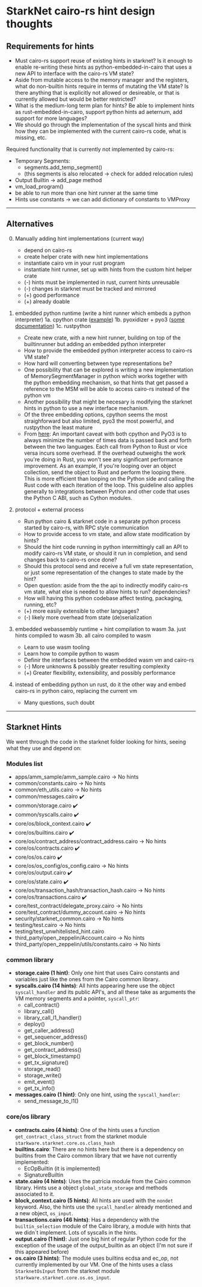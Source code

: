 # StarkNet cairo-rs hint design thoughts

## Requirements for hints
- Must cairo-rs support reuse of existing hints in starknet? Is it enough to enable re-writing these hints as python-embedded-in-cairo that uses a new API to interface with the cairo-rs VM state?
- Aside from mutable access to the memory manager and the registers, what do non-builtin hints require in terms of mutating the VM state? Is there anything that is explicitly not allowed or desireable, or that is currently allowed but would be better restricted?
- What is the medium-long term plan for hints? Be able to implement hints as rust-embedded-in-cairo, support python hints ad aeternum, add support for more languages?
- We should go through the implementation of the syscall hints and think how they can be implemented with the current cairo-rs code, what is missing, etc.

Required functionality that is currently not implemented by cairo-rs:
- Temporary Segments: 
  - segments.add_temp_segment()
  - (this segments is also relocated -> check for added relocation rules)
- Output Builtin -> add_page method
- vm_load_program()
- be able to run more than one hint runner at the same time
- Hints use constants -> we can add dictionary of constants to VMProxy

---

## Alternatives
0. Manually adding hint implementations (current way)
	- depend on cairo-rs
	- create helper crate with new hint implementations
	- instantiate cairo vm in your rust program
	- instantiate hint runner, set up with hints from the custom hint helper crate
    - (-) hints must be implemented in rust, current hints unreusable
    - (-) changes in starknet must be tracked and mirrored
    - (+) good performance
    - (+) already doable

1. embedded python runtime (write a hint runner which embeds a python interpreter)
    1a. cpython crate ([example](https://github.com/dgrunwald/rust-cpython#example-program-displaying-the-value-of-sysversion))
    1b. pyoxidizer + pyo3 ([some documentation](https://pyoxidizer.readthedocs.io/en/stable/pyoxidizer_overview.html#how-it-works))
    1c. rustpython 
    - Create new crate, with a new hint runner, building on top of the builtinrunner but adding an embedded python interpreter
    - How to provide the embedded python interpreter access to cairo-rs VM state?
    - How hard will converting between type representations be? 
    - One possibility that can be explored is writing a new implementation of MemorySegmentManager in python which works together with the python embedding mechanism, so that hints that get passed a reference to the MSM will be able to access cairo-rs instead of the python vm
    - Another possibility that might be necesary is modifying the starknet hints in python to use a new interface mechanism.
    - Of the three embedding options, cpython seems the most straighforward but also limited, pyo3 the most powerful, and rustpython the least mature
    - From [here](https://www.infoworld.com/article/3664124/how-to-use-rust-with-python-and-python-with-rust.html):
	An important caveat with both cpython and PyO3 is to always minimize the number of times data is passed back and forth between the two languages.
	Each call from Python to Rust or vice versa incurs some overhead.
	If the overhead outweighs the work you're doing in Rust, you won't see any significant performance improvement.
	As an example, if you're looping over an object collection, send the object to Rust and perform the looping there.
	This is more efficient than looping on the Python side and calling the Rust code with each iteration of the loop.
	This guideline also applies generally to integrations between Python and other code that uses the Python C ABI, such as Cython modules.

2. protocol + external process
    - Run python cairo & starknet code in a separate python process started by cairo-rs, with RPC style communication
	- How to provide access to vm state, and allow state modification by hints?
	- Should the hint code running in python intermittingly call an API to modify cairo-rs VM state, or should it run in completion, and send changes back to cairo-rs once done?
	- Should this protocol send and receive a full vm state representation, or just some representation of the changes to state made by the hint?
	- Open question: aside from the the api to indirectly modify cairo-rs vm state, what else is needed to allow hints to run? dependencies?
	- How will having this python codebase affect testing, packaging, running, etc?
	- (+) more easily extensible to other languages?
	- (-) likely more overhead from state (de)serialization

3. embedded webassembly runtime + hint compilation to wasm
    3a. just hints compiled to wasm
    3b. all cairo compiled to wasm
    - Learn to use wasm tooling
    - Learn how to compile python to wasm
    - Definir the interfaces between the embedded wasm vm and cairo-rs
    - (-) More unknowns & possibly greater resulting complexity
    - (+) Greater flexibility, extensibility, and possibly performance

4. instead of embedding python un rust, do it the other way and embed cairo-rs in python cairo, replacing the current vm
     - Many questions, such doubt

---
## Starknet Hints

We went through the code in the starknet folder looking for hints, seeing what they use and depend on: 

### Modules list
* apps/amm_sample/amm_sample.cairo -> No hints
* common/constants.cairo -> No hints
* common/eth_utils.cairo -> No hints
* common/messages.cairo :heavy_check_mark: 
* common/storage.cairo :heavy_check_mark:
* common/syscalls.cairo :heavy_check_mark:
* core/os/block_context.cairo :heavy_check_mark:
* core/os/builtins.cairo :heavy_check_mark:
* core/os/contract_address/contract_address.cairo -> No hints
* core/os/contracts.cairo :heavy_check_mark:
* core/os/os.cairo :heavy_check_mark:
* core/os/os_config/os_config.cairo -> No hints
* core/os/output.cairo :heavy_check_mark:
* core/os/state.cairo :heavy_check_mark:
* core/os/transaction_hash/transaction_hash.cairo -> No hints
* core/os/transactions.cairo :heavy_check_mark:
* core/test_contract/delegate_proxy.cairo -> No hints
* core/test_contract/dummy_account.cairo -> No hints
* security/starknet_common.cairo -> No hints
* testing/test.cairo -> No hints
* testing/test_unwhitelisted_hint.cairo
* third_party/open_zeppelin/Account.cairo -> No hints
* third_party/open_zeppelin/utils/constants.cairo -> No hints

### common library
* **storage.cairo (1 hint)**: Only one hint that uses Cairo constants and variables just like the ones from the Cairo common library.
* **syscalls.cairo (14 hints)**: All hints appearing here use the object `syscall_handler` and its public API's, and all these take as arguments the VM memory segments and a pointer, `syscall_ptr`:
    * call_contract()
    * library_call()
    * library_call_l1_handler()
    * deploy()
    * get_caller_address()
    * get_sequencer_address()
    * get_block_number()
    * get_contract_address()
    * get_block_timestamp()
    * get_tx_signature()
    * storage_read()
    * storage_write()
    * emit_event()
    * get_tx_info()
* **messages.cairo (1 hint)**: Only one hint, using the `syscall_handler`:
    * send_message_to_l1()

### core/os library
* **contracts.cairo (4 hints)**: One of the hints uses a function `get_contract_class_struct` from the starknet module `starkware.starknet.core.os.class_hash` 
* **builtins.cairo**: There are no hints here but there is a dependency on builtins from the Cairo common library that we have not currently implemented:
    * EcOpBuiltin (it is implemented)
    * SignatureBuiltin
* **state.cairo (4 hints)**: Uses the patricia module from the Cairo common library. Hints use a object `global_state_storage` and methods associated to it.
* **block_context.cairo (5 hints)**: All hints are used with the `nondet` keyword. Also, the hints use the `sycall_handler` already mentioned and a new object, `os_input`.
* **transactions.cairo (46 hints)**: Has a dependency with the `builtin_selection` module of the Cairo library, a module with hints that we didn´t implement. Lots of syscalls in the hints.
* **output.cairo (1 hint)**: Just one big hint of regular Python code for the exception of the usage of the output_builtin as an object (I'm not sure if this appeared before)
* **os.cairo (3 hints)**: The module uses builtins ecdsa and ec_op, not currently implemented by our VM. One of the hints uses a class `StarknetOsInput` from the starknet module `starkware.starknet.core.os.os_input`.

